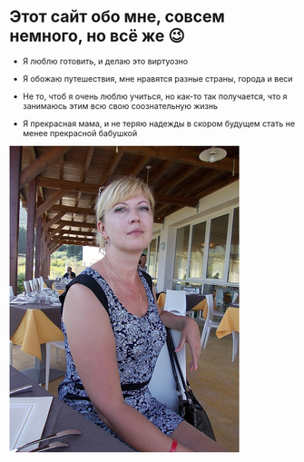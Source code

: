 # Этот сайт обо мне, совсем немного, но всё же 😉

* Я люблю готовить, и делаю это виртуозно

* Я обожаю путешествия, мне нравятся разные страны, города и веси

* Не то, чтоб я очень люблю учиться, но как-то так получается, что я занимаюсь этим всю свою соознательную жизнь

* Я прекрасная мама, и не теряю надежды в скором будущем стать не менее прекрасной бабушкой


![Its_me](https://github.com/R-Lana/My/raw/main/My_foto.png)



